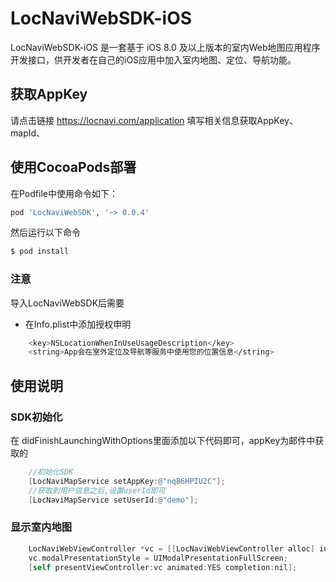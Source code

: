 # LocNaviWebSDK-iOS

LocNaviWebSDK-iOS 是一套基于 iOS 8.0 及以上版本的室内Web地图应用程序开发接口，供开发者在自己的iOS应用中加入室内地图、定位、导航功能。

## 获取AppKey
请点击链接 https://locnavi.com/application 填写相关信息获取AppKey、mapId、

## 使用CocoaPods部署
在Podfile中使用命令如下：
```bash
pod 'LocNaviWebSDK', '~> 0.0.4'
```
然后运行以下命令

```bash
$ pod install
```
### 注意
导入LocNaviWebSDK后需要
- 在Info.plist中添加授权申明
```bash
	<key>NSLocationWhenInUseUsageDescription</key>
	<string>App会在室外定位及导航等服务中使用您的位置信息</string>
  ```
  
## 使用说明
### SDK初始化
  在 didFinishLaunchingWithOptions里面添加以下代码即可，appKey为邮件中获取的
```objective-c
    //初始化SDK
    [LocNaviMapService setAppKey:@"nqB6HPIU2C"];
    //获取到用户信息之后,设置userId即可
    [LocNaviMapService setUserId:@"demo"];
```
### 显示室内地图
```objective-c
    LocNaviWebViewController *vc = [[LocNaviWebViewController alloc] initWithMapId:@"HHrzBwF5dY"];
    vc.modalPresentationStyle = UIModalPresentationFullScreen;
    [self presentViewController:vc animated:YES completion:nil];
```


